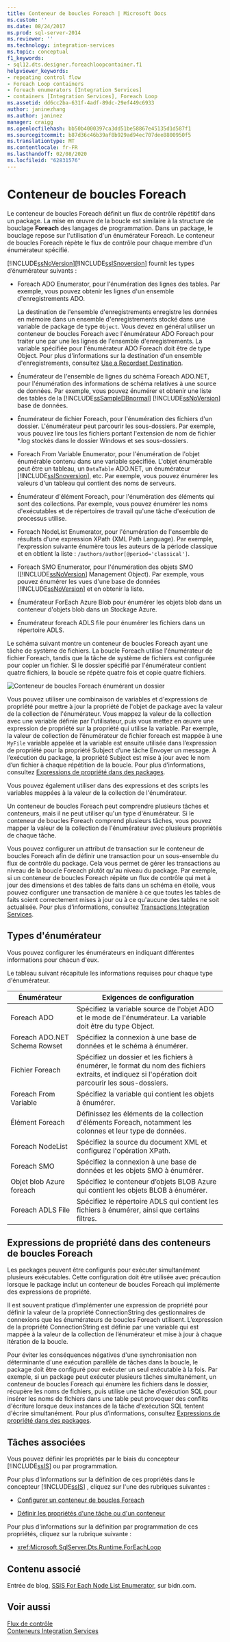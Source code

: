 ```yaml
---
title: Conteneur de boucles Foreach | Microsoft Docs
ms.custom: ''
ms.date: 08/24/2017
ms.prod: sql-server-2014
ms.reviewer: ''
ms.technology: integration-services
ms.topic: conceptual
f1_keywords:
- sql12.dts.designer.foreachloopcontainer.f1
helpviewer_keywords:
- repeating control flow
- Foreach Loop containers
- foreach enumerators [Integration Services]
- containers [Integration Services], Foreach Loop
ms.assetid: dd6cc2ba-631f-4adf-89dc-29ef449c6933
author: janinezhang
ms.author: janinez
manager: craigg
ms.openlocfilehash: bb50b4000397ca3dd51be58867e45135d1d587f1
ms.sourcegitcommit: b87d36c46b39af8b929ad94ec707dee8800950f5
ms.translationtype: MT
ms.contentlocale: fr-FR
ms.lasthandoff: 02/08/2020
ms.locfileid: "62831576"
---
```

# <a name="foreach-loop-container"></a>Conteneur de boucles Foreach
  Le conteneur de boucles Foreach définit un flux de contrôle répétitif dans un package. La mise en œuvre de la boucle est similaire à la structure de bouclage **Foreach** des langages de programmation. Dans un package, le bouclage repose sur l'utilisation d'un énumérateur Foreach.  Le conteneur de boucles Foreach répète le flux de contrôle pour chaque membre d'un énumérateur spécifié.  
  
 [!INCLUDE[ssNoVersion](../../../includes/ssnoversion-md.md)][!INCLUDE[ssISnoversion](../../../includes/ssisnoversion-md.md)] fournit les types d’énumérateur suivants :  
  
-   Foreach ADO Enumerator, pour l'énumération des lignes des tables. Par exemple, vous pouvez obtenir les lignes d'un ensemble d'enregistrements ADO.  
  
     La destination de l'ensemble d'enregistrements enregistre les données en mémoire dans un ensemble d'enregistrements stocké dans une variable de package de type `Object`. Vous devez en général utiliser un conteneur de boucles Foreach avec l'énumérateur ADO Foreach pour traiter une par une les lignes de l'ensemble d'enregistrements. La variable spécifiée pour l'énumérateur ADO Foreach doit être de type Object. Pour plus d'informations sur la destination d'un ensemble d'enregistrements, consultez [Use a Recordset Destination](../data-flow/recordset-destination.md).  
  
-   Énumérateur de l'ensemble de lignes du schéma Foreach ADO.NET, pour l'énumération des informations de schéma relatives à une source de données. Par exemple, vous pouvez énumérer et obtenir une liste des tables de la [!INCLUDE[ssSampleDBnormal](../../includes/sssampledbnormal-md.md)] [!INCLUDE[ssNoVersion](../../../includes/ssnoversion-md.md)] base de données.  
  
-   Énumérateur de fichier Foreach, pour l'énumération des fichiers d'un dossier. L'énumérateur peut parcourir les sous-dossiers. Par exemple, vous pouvez lire tous les fichiers portant l'extension de nom de fichier *.log stockés dans le dossier Windows et ses sous-dossiers.  
  
-   Foreach From Variable Enumerator, pour l'énumération de l'objet énumérable contenu dans une variable spécifiée. L'objet énumérable peut être un tableau, un `DataTable` ADO.NET, un énumérateur [!INCLUDE[ssISnoversion](../../../includes/ssisnoversion-md.md)], etc. Par exemple, vous pouvez énumérer les valeurs d'un tableau qui contient des noms de serveurs.  
  
-   Énumérateur d'élément Foreach, pour l'énumération des éléments qui sont des collections. Par exemple, vous pouvez énumérer les noms d'exécutables et de répertoires de travail qu'une tâche d'exécution de processus utilise.  
  
-   Foreach NodeList Enumerator, pour l'énumération de l'ensemble de résultats d'une expression XPath (XML Path Language). Par exemple, l'expression suivante énumère tous les auteurs de la période classique et en obtient la liste : `/authors/author[@period='classical']`.  
  
-   Foreach SMO Enumerator, pour l'énumération des objets SMO ([!INCLUDE[ssNoVersion](../../../includes/ssnoversion-md.md)] Management Object). Par exemple, vous pouvez énumérer les vues d'une base de données [!INCLUDE[ssNoVersion](../../../includes/ssnoversion-md.md)] et en obtenir la liste.  
  
-   Énumérateur ForEach Azure Blob pour énumérer les objets blob dans un conteneur d'objets blob dans un Stockage Azure.  
  
-   Énumérateur foreach ADLS file pour énumérer les fichiers dans un répertoire ADLS.
  
 Le schéma suivant montre un conteneur de boucles Foreach ayant une tâche de système de fichiers. La boucle Foreach utilise l'énumérateur de fichier Foreach, tandis que la tâche de système de fichiers est configurée pour copier un fichier. Si le dossier spécifié par l'énumérateur contient quatre fichiers, la boucle se répète quatre fois et copie quatre fichiers.  
  
 ![Conteneur de boucles Foreach énumérant un dossier](../media/ssis-foreachloop.gif "Conteneur de boucles Foreach énumérant un dossier")  
  
 Vous pouvez utiliser une combinaison de variables et d'expressions de propriété pour mettre à jour la propriété de l'objet de package avec la valeur de la collection de l'énumérateur. Vous mappez la valeur de la collection avec une variable définie par l'utilisateur, puis vous mettez en œuvre une expression de propriété sur la propriété qui utilise la variable. Par exemple, la valeur de collection de l’énumérateur de fichier foreach est mappée à une `MyFile` variable appelée et la variable est ensuite utilisée dans l’expression de propriété pour la propriété Subject d’une tâche Envoyer un message. À l’exécution du package, la propriété Subject est mise à jour avec le nom d’un fichier à chaque répétition de la boucle. Pour plus d’informations, consultez [Expressions de propriété dans des packages](../expressions/use-property-expressions-in-packages.md).  
  
 Vous pouvez également utiliser dans des expressions et des scripts les variables mappées à la valeur de la collection de l'énumérateur.  
  
 Un conteneur de boucles Foreach peut comprendre plusieurs tâches et conteneurs, mais il ne peut utiliser qu'un type d'énumérateur. Si le conteneur de boucles Foreach comprend plusieurs tâches, vous pouvez mapper la valeur de la collection de l'énumérateur avec plusieurs propriétés de chaque tâche.  
  
 Vous pouvez configurer un attribut de transaction sur le conteneur de boucles Foreach afin de définir une transaction pour un sous-ensemble du flux de contrôle du package. Cela vous permet de gérer les transactions au niveau de la boucle Foreach plutôt qu'au niveau du package. Par exemple, si un conteneur de boucles Foreach répète un flux de contrôle qui met à jour des dimensions et des tables de faits dans un schéma en étoile, vous pouvez configurer une transaction de manière à ce que toutes les tables de faits soient correctement mises à jour ou à ce qu'aucune des tables ne soit actualisée. Pour plus d’informations, consultez [Transactions Integration Services](../integration-services-transactions.md).  
  
## <a name="enumerator-types"></a>Types d'énumérateur  
 Vous pouvez configurer les énumérateurs en indiquant différentes informations pour chacun d'eux.  
  
 Le tableau suivant récapitule les informations requises pour chaque type d'énumérateur.  
  
|Énumérateur|Exigences de configuration|  
|----------------|--------------------------------|  
|Foreach ADO|Spécifiez la variable source de l'objet ADO et le mode de l'énumérateur. La variable doit être du type Object.|  
|Foreach ADO.NET Schema Rowset|Spécifiez la connexion à une base de données et le schéma à énumérer.|  
|Fichier Foreach|Spécifiez un dossier et les fichiers à énumérer, le format du nom des fichiers extraits, et indiquez si l'opération doit parcourir les sous-dossiers.|  
|Foreach From Variable|Spécifiez la variable qui contient les objets à énumérer.|  
|Élément Foreach|Définissez les éléments de la collection d'éléments Foreach, notamment les colonnes et leur type de données.|  
|Foreach NodeList|Spécifiez la source du document XML et configurez l'opération XPath.|  
|Foreach SMO|Spécifiez la connexion à une base de données et les objets SMO à énumérer.|  
|Objet blob Azure foreach|Spécifiez le conteneur d’objets BLOB Azure qui contient les objets BLOB à énumérer.|  
|Foreach ADLS File|Spécifiez le répertoire ADLS qui contient les fichiers à énumérer, ainsi que certains filtres.|
  
## <a name="property-expressions-in-foreach-loop-containers"></a>Expressions de propriété dans des conteneurs de boucles Foreach  
 Les packages peuvent être configurés pour exécuter simultanément plusieurs exécutables. Cette configuration doit être utilisée avec précaution lorsque le package inclut un conteneur de boucles Foreach qui implémente des expressions de propriété.  
  
 Il est souvent pratique d’implémenter une expression de propriété pour définir la valeur de la propriété ConnectionString des gestionnaires de connexions que les énumérateurs de boucles Foreach utilisent. L’expression de la propriété ConnectionString est définie par une variable qui est mappée à la valeur de la collection de l’énumérateur et mise à jour à chaque itération de la boucle.  
  
 Pour éviter les conséquences négatives d'une synchronisation non déterminante d'une exécution parallèle de tâches dans la boucle, le package doit être configuré pour exécuter un seul exécutable à la fois. Par exemple, si un package peut exécuter plusieurs tâches simultanément, un conteneur de boucles Foreach qui énumère les fichiers dans le dossier, récupère les noms de fichiers, puis utilise une tâche d'exécution SQL pour insérer les noms de fichiers dans une table peut provoquer des conflits d'écriture lorsque deux instances de la tâche d'exécution SQL tentent d'écrire simultanément. Pour plus d’informations, consultez [Expressions de propriété dans des packages](../expressions/use-property-expressions-in-packages.md).  
  
## <a name="related-tasks"></a>Tâches associées  
 Vous pouvez définir les propriétés par le biais du concepteur [!INCLUDE[ssIS](../../../includes/ssis-md.md)] ou par programmation.  
  
 Pour plus d'informations sur la définition de ces propriétés dans le concepteur [!INCLUDE[ssIS](../../../includes/ssis-md.md)] , cliquez sur l'une des rubriques suivantes :  
  
-   [Configurer un conteneur de boucles Foreach](foreach-loop-container.md)  
  
-   [Définir les propriétés d'une tâche ou d'un conteneur](../set-the-properties-of-a-task-or-container.md)  
  
 Pour plus d'informations sur la définition par programmation de ces propriétés, cliquez sur la rubrique suivante :  
  
-   <xref:Microsoft.SqlServer.Dts.Runtime.ForEachLoop>  
  
## <a name="related-content"></a>Contenu associé  
 Entrée de blog, [SSIS For Each Node List Enumerator](https://go.microsoft.com/fwlink/?LinkId=220671), sur bidn.com.  
  
## <a name="see-also"></a>Voir aussi  
 [Flux de contrôle](control-flow.md)   
 [Conteneurs Integration Services](integration-services-containers.md)  
  
  
